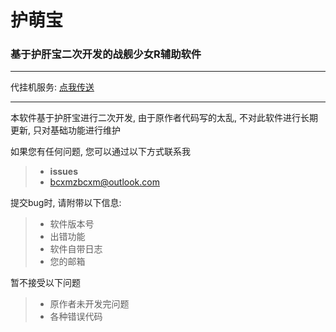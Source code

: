 # 护萌宝
### 基于护肝宝二次开发的战舰少女R辅助软件

---

<!-- 手机版地址: [点我传送](http://pe.protector.moe) -->

代挂机服务: [点我传送](http://cloud.protector.moe)

---

本软件基于护肝宝进行二次开发, 由于原作者代码写的太乱, 不对此软件进行长期更新, 只对基础功能进行维护


如果您有任何问题, 您可以通过以下方式联系我
 >* **issues**
 >* bcxmzbcxm@outlook.com

提交bug时, 请附带以下信息:
>* 软件版本号
>* 出错功能
>* 软件自带日志
>* 您的邮箱


暂不接受以下问题
>* 原作者未开发完问题
>* 各种错误代码
